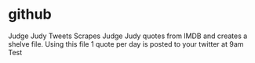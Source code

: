 # github
Judge Judy Tweets
Scrapes Judge Judy quotes from IMDB and creates a shelve file. Using this file 1 quote per day is posted to your twitter at 9am
Test